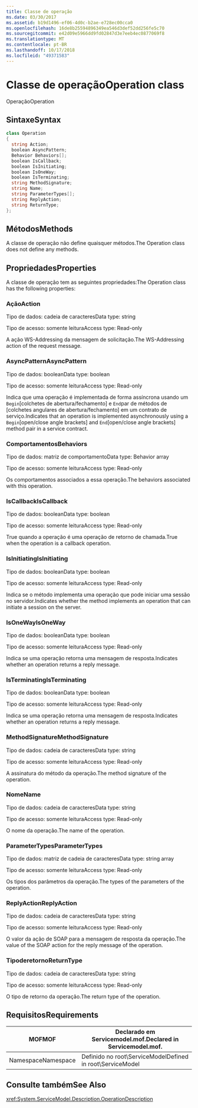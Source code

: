 ```yaml
---
title: Classe de operação
ms.date: 03/30/2017
ms.assetid: b19d1496-ef06-4d0c-b2ae-e728ec00cca0
ms.openlocfilehash: 16de8b25594896349ea546d3def52dd256fe5c70
ms.sourcegitcommit: e42d09e5966dd9fd02847d3e7eeb4ec0877069f8
ms.translationtype: MT
ms.contentlocale: pt-BR
ms.lasthandoff: 10/17/2018
ms.locfileid: "49371583"
---
```

# <a name="operation-class"></a><span data-ttu-id="02746-102">Classe de operação</span><span class="sxs-lookup"><span data-stu-id="02746-102">Operation class</span></span>
<span data-ttu-id="02746-103">Operação</span><span class="sxs-lookup"><span data-stu-id="02746-103">Operation</span></span>  
  
## <a name="syntax"></a><span data-ttu-id="02746-104">Sintaxe</span><span class="sxs-lookup"><span data-stu-id="02746-104">Syntax</span></span>  
  
```csharp
class Operation  
{  
  string Action;  
  boolean AsyncPattern;  
  Behavior Behaviors[];  
  boolean IsCallback;  
  boolean IsInitiating;  
  boolean IsOneWay;  
  boolean IsTerminating;  
  string MethodSignature;  
  string Name;  
  string ParameterTypes[];  
  string ReplyAction;  
  string ReturnType;  
};  
```  
  
## <a name="methods"></a><span data-ttu-id="02746-105">Métodos</span><span class="sxs-lookup"><span data-stu-id="02746-105">Methods</span></span>  
 <span data-ttu-id="02746-106">A classe de operação não define quaisquer métodos.</span><span class="sxs-lookup"><span data-stu-id="02746-106">The Operation class does not define any methods.</span></span>  
  
## <a name="properties"></a><span data-ttu-id="02746-107">Propriedades</span><span class="sxs-lookup"><span data-stu-id="02746-107">Properties</span></span>  
 <span data-ttu-id="02746-108">A classe de operação tem as seguintes propriedades:</span><span class="sxs-lookup"><span data-stu-id="02746-108">The Operation class has the following properties:</span></span>  
  
### <a name="action"></a><span data-ttu-id="02746-109">Ação</span><span class="sxs-lookup"><span data-stu-id="02746-109">Action</span></span>  
 <span data-ttu-id="02746-110">Tipo de dados: cadeia de caracteres</span><span class="sxs-lookup"><span data-stu-id="02746-110">Data type: string</span></span>  
  
 <span data-ttu-id="02746-111">Tipo de acesso: somente leitura</span><span class="sxs-lookup"><span data-stu-id="02746-111">Access type: Read-only</span></span>  
  
 <span data-ttu-id="02746-112">A ação WS-Addressing da mensagem de solicitação.</span><span class="sxs-lookup"><span data-stu-id="02746-112">The WS-Addressing action of the request message.</span></span>  
  
### <a name="asyncpattern"></a><span data-ttu-id="02746-113">AsyncPattern</span><span class="sxs-lookup"><span data-stu-id="02746-113">AsyncPattern</span></span>  
 <span data-ttu-id="02746-114">Tipo de dados: boolean</span><span class="sxs-lookup"><span data-stu-id="02746-114">Data type: boolean</span></span>  
  
 <span data-ttu-id="02746-115">Tipo de acesso: somente leitura</span><span class="sxs-lookup"><span data-stu-id="02746-115">Access type: Read-only</span></span>  
  
 <span data-ttu-id="02746-116">Indica que uma operação é implementada de forma assíncrona usando um `Begin`[colchetes de abertura/fechamento] e `End`par de métodos de [colchetes angulares de abertura/fechamento] em um contrato de serviço.</span><span class="sxs-lookup"><span data-stu-id="02746-116">Indicates that an operation is implemented asynchronously using a `Begin`[open/close angle brackets] and `End`[open/close angle brackets] method pair in a service contract.</span></span>  
  
### <a name="behaviors"></a><span data-ttu-id="02746-117">Comportamentos</span><span class="sxs-lookup"><span data-stu-id="02746-117">Behaviors</span></span>  
 <span data-ttu-id="02746-118">Tipo de dados: matriz de comportamento</span><span class="sxs-lookup"><span data-stu-id="02746-118">Data type: Behavior array</span></span>  
  
 <span data-ttu-id="02746-119">Tipo de acesso: somente leitura</span><span class="sxs-lookup"><span data-stu-id="02746-119">Access type: Read-only</span></span>  
  
 <span data-ttu-id="02746-120">Os comportamentos associados a essa operação.</span><span class="sxs-lookup"><span data-stu-id="02746-120">The behaviors associated with this operation.</span></span>  
  
### <a name="iscallback"></a><span data-ttu-id="02746-121">IsCallback</span><span class="sxs-lookup"><span data-stu-id="02746-121">IsCallback</span></span>  
 <span data-ttu-id="02746-122">Tipo de dados: boolean</span><span class="sxs-lookup"><span data-stu-id="02746-122">Data type: boolean</span></span>  
  
 <span data-ttu-id="02746-123">Tipo de acesso: somente leitura</span><span class="sxs-lookup"><span data-stu-id="02746-123">Access type: Read-only</span></span>  
  
 <span data-ttu-id="02746-124">True quando a operação é uma operação de retorno de chamada.</span><span class="sxs-lookup"><span data-stu-id="02746-124">True when the operation is a callback operation.</span></span>  
  
### <a name="isinitiating"></a><span data-ttu-id="02746-125">IsInitiating</span><span class="sxs-lookup"><span data-stu-id="02746-125">IsInitiating</span></span>  
 <span data-ttu-id="02746-126">Tipo de dados: boolean</span><span class="sxs-lookup"><span data-stu-id="02746-126">Data type: boolean</span></span>  
  
 <span data-ttu-id="02746-127">Tipo de acesso: somente leitura</span><span class="sxs-lookup"><span data-stu-id="02746-127">Access type: Read-only</span></span>  
  
 <span data-ttu-id="02746-128">Indica se o método implementa uma operação que pode iniciar uma sessão no servidor.</span><span class="sxs-lookup"><span data-stu-id="02746-128">Indicates whether the method implements an operation that can initiate a session on the server.</span></span>  
  
### <a name="isoneway"></a><span data-ttu-id="02746-129">IsOneWay</span><span class="sxs-lookup"><span data-stu-id="02746-129">IsOneWay</span></span>  
 <span data-ttu-id="02746-130">Tipo de dados: boolean</span><span class="sxs-lookup"><span data-stu-id="02746-130">Data type: boolean</span></span>  
  
 <span data-ttu-id="02746-131">Tipo de acesso: somente leitura</span><span class="sxs-lookup"><span data-stu-id="02746-131">Access type: Read-only</span></span>  
  
 <span data-ttu-id="02746-132">Indica se uma operação retorna uma mensagem de resposta.</span><span class="sxs-lookup"><span data-stu-id="02746-132">Indicates whether an operation returns a reply message.</span></span>  
  
### <a name="isterminating"></a><span data-ttu-id="02746-133">IsTerminating</span><span class="sxs-lookup"><span data-stu-id="02746-133">IsTerminating</span></span>  
 <span data-ttu-id="02746-134">Tipo de dados: boolean</span><span class="sxs-lookup"><span data-stu-id="02746-134">Data type: boolean</span></span>  
  
 <span data-ttu-id="02746-135">Tipo de acesso: somente leitura</span><span class="sxs-lookup"><span data-stu-id="02746-135">Access type: Read-only</span></span>  
  
 <span data-ttu-id="02746-136">Indica se uma operação retorna uma mensagem de resposta.</span><span class="sxs-lookup"><span data-stu-id="02746-136">Indicates whether an operation returns a reply message.</span></span>  
  
### <a name="methodsignature"></a><span data-ttu-id="02746-137">MethodSignature</span><span class="sxs-lookup"><span data-stu-id="02746-137">MethodSignature</span></span>  
 <span data-ttu-id="02746-138">Tipo de dados: cadeia de caracteres</span><span class="sxs-lookup"><span data-stu-id="02746-138">Data type: string</span></span>  
  
 <span data-ttu-id="02746-139">Tipo de acesso: somente leitura</span><span class="sxs-lookup"><span data-stu-id="02746-139">Access type: Read-only</span></span>  
  
 <span data-ttu-id="02746-140">A assinatura do método da operação.</span><span class="sxs-lookup"><span data-stu-id="02746-140">The method signature of the operation.</span></span>  
  
### <a name="name"></a><span data-ttu-id="02746-141">Nome</span><span class="sxs-lookup"><span data-stu-id="02746-141">Name</span></span>  
 <span data-ttu-id="02746-142">Tipo de dados: cadeia de caracteres</span><span class="sxs-lookup"><span data-stu-id="02746-142">Data type: string</span></span>  
  
 <span data-ttu-id="02746-143">Tipo de acesso: somente leitura</span><span class="sxs-lookup"><span data-stu-id="02746-143">Access type: Read-only</span></span>  
  
 <span data-ttu-id="02746-144">O nome da operação.</span><span class="sxs-lookup"><span data-stu-id="02746-144">The name of the operation.</span></span>  
  
### <a name="parametertypes"></a><span data-ttu-id="02746-145">ParameterTypes</span><span class="sxs-lookup"><span data-stu-id="02746-145">ParameterTypes</span></span>  
 <span data-ttu-id="02746-146">Tipo de dados: matriz de cadeia de caracteres</span><span class="sxs-lookup"><span data-stu-id="02746-146">Data type: string array</span></span>  
  
 <span data-ttu-id="02746-147">Tipo de acesso: somente leitura</span><span class="sxs-lookup"><span data-stu-id="02746-147">Access type: Read-only</span></span>  
  
 <span data-ttu-id="02746-148">Os tipos dos parâmetros da operação.</span><span class="sxs-lookup"><span data-stu-id="02746-148">The types of the parameters of the operation.</span></span>  
  
### <a name="replyaction"></a><span data-ttu-id="02746-149">ReplyAction</span><span class="sxs-lookup"><span data-stu-id="02746-149">ReplyAction</span></span>  
 <span data-ttu-id="02746-150">Tipo de dados: cadeia de caracteres</span><span class="sxs-lookup"><span data-stu-id="02746-150">Data type: string</span></span>  
  
 <span data-ttu-id="02746-151">Tipo de acesso: somente leitura</span><span class="sxs-lookup"><span data-stu-id="02746-151">Access type: Read-only</span></span>  
  
 <span data-ttu-id="02746-152">O valor da ação de SOAP para a mensagem de resposta da operação.</span><span class="sxs-lookup"><span data-stu-id="02746-152">The value of the SOAP action for the reply message of the operation.</span></span>  
  
### <a name="returntype"></a><span data-ttu-id="02746-153">Tipoderetorno</span><span class="sxs-lookup"><span data-stu-id="02746-153">ReturnType</span></span>  
 <span data-ttu-id="02746-154">Tipo de dados: cadeia de caracteres</span><span class="sxs-lookup"><span data-stu-id="02746-154">Data type: string</span></span>  
  
 <span data-ttu-id="02746-155">Tipo de acesso: somente leitura</span><span class="sxs-lookup"><span data-stu-id="02746-155">Access type: Read-only</span></span>  
  
 <span data-ttu-id="02746-156">O tipo de retorno da operação.</span><span class="sxs-lookup"><span data-stu-id="02746-156">The return type of the operation.</span></span>  
  
## <a name="requirements"></a><span data-ttu-id="02746-157">Requisitos</span><span class="sxs-lookup"><span data-stu-id="02746-157">Requirements</span></span>  
  
|<span data-ttu-id="02746-158">MOF</span><span class="sxs-lookup"><span data-stu-id="02746-158">MOF</span></span>|<span data-ttu-id="02746-159">Declarado em Servicemodel.mof.</span><span class="sxs-lookup"><span data-stu-id="02746-159">Declared in Servicemodel.mof.</span></span>|  
|---------|-----------------------------------|  
|<span data-ttu-id="02746-160">Namespace</span><span class="sxs-lookup"><span data-stu-id="02746-160">Namespace</span></span>|<span data-ttu-id="02746-161">Definido no root\ServiceModel</span><span class="sxs-lookup"><span data-stu-id="02746-161">Defined in root\ServiceModel</span></span>|  
  
## <a name="see-also"></a><span data-ttu-id="02746-162">Consulte também</span><span class="sxs-lookup"><span data-stu-id="02746-162">See Also</span></span>  
 <xref:System.ServiceModel.Description.OperationDescription>
